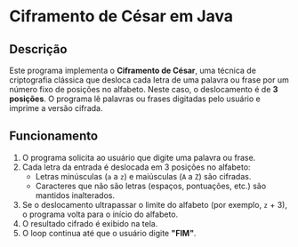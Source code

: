 # Ciframento de César em Java

## Descrição
Este programa implementa o **Ciframento de César**, uma técnica de criptografia clássica que desloca cada letra de uma palavra ou frase por um número fixo de posições no alfabeto. Neste caso, o deslocamento é de **3 posições**. O programa lê palavras ou frases digitadas pelo usuário e imprime a versão cifrada.

## Funcionamento
1. O programa solicita ao usuário que digite uma palavra ou frase.
2. Cada letra da entrada é deslocada em 3 posições no alfabeto:
   - Letras minúsculas (`a` a `z`) e maiúsculas (`A` a `Z`) são cifradas.
   - Caracteres que não são letras (espaços, pontuações, etc.) são mantidos inalterados.
3. Se o deslocamento ultrapassar o limite do alfabeto (por exemplo, `z` + 3), o programa volta para o início do alfabeto.
4. O resultado cifrado é exibido na tela.
5. O loop continua até que o usuário digite **"FIM"**.